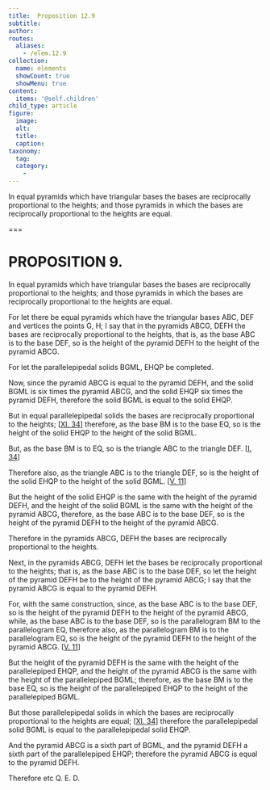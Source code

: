 ```yaml
---
title:  Proposition 12.9
subtitle: 
author:
routes:
  aliases:
    - /elem.12.9
collection:
  name: elements
  showCount: true
  showMenu: true
content:
  items: '@self.children'
child_type: article
figure:
  image:
  alt:
  title:
  caption:
taxonomy:
  tag:
  category:
    - 
---
```


<p>
       <hi rend="ital">In equal pyramids which have triangular bases the bases are reciprocally proportional to the heights; and those pyramids in which the bases are reciprocally proportional to the heights are equal.</hi>
      </p>

===

<h1>PROPOSITION 9.</h1>
<p>
       <span class="ital">In equal pyramids which have triangular bases the bases are reciprocally proportional to the heights; and those pyramids in which the bases are reciprocally proportional to the heights are equal.</span>
      </p>

<p>For let there be equal pyramids which have the triangular bases <span class="ital">ABC</span>, <span class="ital">DEF</span> and vertices the points <span class="ital">G</span>, <span class="ital">H</span>; I say that in the pyramids <span class="ital">ABCG</span>, <span class="ital">DEFH</span> the bases are reciprocally proportional to the heights, that is, as the base <span class="ital">ABC</span> is to the base <span class="ital">DEF</span>, so is the height of the pyramid <span class="ital">DEFH</span> to the height of the pyramid <span class="ital">ABCG</span>. 
      </p>

<p>For let the parallelepipedal solids <span class="ital">BGML</span>, <span class="ital">EHQP</span> be completed. </p>

<p>Now, since the pyramid <span class="ital">ABCG</span> is equal to the pyramid <span class="ital">DEFH</span>, and the solid <span class="ital">BGML</span> is six times the pyramid <span class="ital">ABCG</span>, and the solid <span class="ital">EHQP</span> six times the pyramid <span class="ital">DEFH</span>, therefore the solid <span class="ital">BGML</span> is equal to the solid <span class="ital">EHQP</span>. </p>

<p>But in equal parallelepipedal solids the bases are reciprocally proportional to the heights; [<a href="/elem.11.34">XI. 34</a>] therefore, as the base <span class="ital">BM</span> is to the base <span class="ital">EQ</span>, so is the height of the solid <span class="ital">EHQP</span> to the height of the solid <span class="ital">BGML</span>. </p>

<p>But, as the base <span class="ital">BM</span> is to <span class="ital">EQ</span>, so is the triangle <span class="ital">ABC</span> to the triangle <span class="ital">DEF</span>. [<a href="/elem.1.34">I. 34</a>] </p>

<p>Therefore also, as the triangle <span class="ital">ABC</span> is to the triangle <span class="ital">DEF</span>, so is the height of the solid <span class="ital">EHQP</span> to the height of the solid <span class="ital">BGML</span>. [<a href="/elem.5.11">V. 11</a>] <pb n="399"/></p>

<p>But the height of the solid <span class="ital">EHQP</span> is the same with the height of the pyramid <span class="ital">DEFH</span>, and the height of the solid <span class="ital">BGML</span> is the same with the height of the pyramid <span class="ital">ABCG</span>, therefore, as the base <span class="ital">ABC</span> is to the base <span class="ital">DEF</span>, so is the height of the pyramid <span class="ital">DEFH</span> to the height of the pyramid <span class="ital">ABCG</span>. </p>

<p>Therefore in the pyramids <span class="ital">ABCG</span>, <span class="ital">DEFH</span> the bases are reciprocally proportional to the heights. </p>

<p>Next, in the pyramids <span class="ital">ABCG</span>, <span class="ital">DEFH</span> let the bases be reciprocally proportional to the heights; that is, as the base <span class="ital">ABC</span> is to the base <span class="ital">DEF</span>, so let the height of the pyramid <span class="ital">DEFH</span> be to the height of the pyramid <span class="ital">ABCG</span>; I say that the pyramid <span class="ital">ABCG</span> is equal to the pyramid <span class="ital">DEFH</span>. </p>

<p>For, with the same construction, since, as the base <span class="ital">ABC</span> is to the base <span class="ital">DEF</span>, so is the height of the pyramid <span class="ital">DEFH</span> to the height of the pyramid <span class="ital">ABCG</span>, while, as the base <span class="ital">ABC</span> is to the base <span class="ital">DEF</span>, so is the parallelogram <span class="ital">BM</span> to the parallelogram <span class="ital">EQ</span>, therefore also, as the parallelogram <span class="ital">BM</span> is to the parallelogram <span class="ital">EQ</span>, so is the height of the pyramid <span class="ital">DEFH</span> to the height of the pyramid <span class="ital">ABCG</span>. [<a href="/elem.5.11">V. 11</a>] </p>

<p>But the height of the pyramid <span class="ital">DEFH</span> is the same with the height of the parallelepiped <span class="ital">EHQP</span>, and the height of the pyramid <span class="ital">ABCG</span> is the same with the height of the parallelepiped <span class="ital">BGML</span>; therefore, as the base <span class="ital">BM</span> is to the base <span class="ital">EQ</span>, so is the height of the parallelepiped <span class="ital">EHQP</span> to the height of the parallelepiped <span class="ital">BGML</span>. </p>

<p>But those parallelepipedal solids in which the bases are reciprocally proportional to the heights are equal; [<a href="/elem.11.34">XI. 34</a>] therefore the parallelepipedal solid <span class="ital">BGML</span> is equal to the parallelepipedal solid <span class="ital">EHQP</span>. </p>

<p>And the pyramid <span class="ital">ABCG</span> is a sixth part of <span class="ital">BGML</span>, and the pyramid <span class="ital">DEFH</span> a sixth part of the parallelepiped <span class="ital">EHQP</span>; <pb n="400"/>therefore the pyramid <span class="ital">ABCG</span> is equal to the pyramid <span class="ital">DEFH</span>. </p>

<p>Therefore etc Q. E. D.</p>
